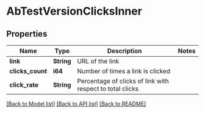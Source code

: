 # AbTestVersionClicksInner

## Properties

Name | Type | Description | Notes
------------ | ------------- | ------------- | -------------
**link** | **String** | URL of the link | 
**clicks_count** | **i64** | Number of times a link is clicked | 
**click_rate** | **String** | Percentage of clicks of link with respect to total clicks | 

[[Back to Model list]](../README.md#documentation-for-models) [[Back to API list]](../README.md#documentation-for-api-endpoints) [[Back to README]](../README.md)


